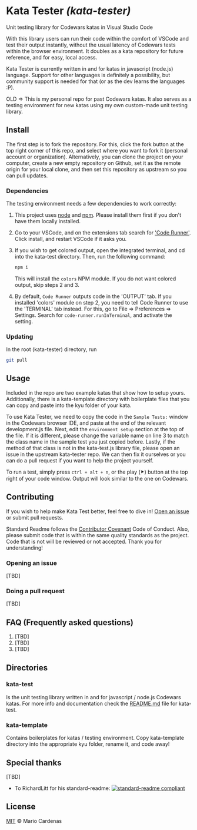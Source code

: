 # Kata Tester _(kata-tester)_

Unit testing library for Codewars katas in Visual Studio Code

With this library users can run their code within the comfort of VSCode and test their output instantly, without the usual latency of Codewars tests within the browser environment. It doubles as a kata repository for future reference, and for easy, local access.

Kata Tester is currently written in and for katas in javascript (node.js) language. Support for other languages is definitely a possibility, but community support is needed for that (or as the dev learns the languages :P).

OLD => This is my personal repo for past Codewars katas. It also serves as a testing environment for new katas using my own custom-made unit testing library.

## Install

The first step is to fork the repository. For this, click the fork button at the top right corner of this repo, and select where you want to fork it (personal account or organization). Alternatively, you can clone the project on your computer, create a new empty repository on Github, set it as the remote origin for your local clone, and then set this repository as upstream so you can pull updates.

### Dependencies

The testing environment needs a few dependencies to work correctly:

1. This project uses [node](http://nodejs.org) and [npm](https://npmjs.com). Please install them first if you don't have them locally installed.
2. Go to your VSCode, and on the extensions tab search for ['Code Runner'](https://marketplace.visualstudio.com/items?itemName=formulahendry.code-runner). Click install, and restart VSCode if it asks you.
3. If you wish to get colored output, open the integrated terminal, and cd into the kata-test directory. Then, run the following command:

   ```zsh
   npm i
   ```

   This will install the `colors` NPM module. If you do not want colored output, skip steps 2 and 3.

4. By default, `Code Runner` outputs code in the 'OUTPUT' tab. If you installed 'colors' module on step 2, you need to tell Code Runner to use the 'TERMINAL' tab instead. For this, go to File => Preferences => Settings. Search for `code-runner.runInTerminal`, and activate the setting.

### Updating

In the root (kata-tester) directory, run

```zsh
git pull
```

## Usage

Included in the repo are two example katas that show how to setup yours. Additionally, there is a kata-template directory with boilerplate files that you can copy and paste into the kyu folder of your kata.

To use Kata Tester, we need to copy the code in the `Sample Tests:` window in the Codewars browser IDE, and paste at the end of the relevant development.js file. Next, edit the `environment setup` section at the top of the file. If it is different, please change the variable name on line 3 to match the class name in the sample test you just copied before. Lastly, if the method of that class is not in the kata-test.js library file, please open an issue in the upstream kata-tester repo. We can then fix it ourselves or you can do a pull request if you want to help the project yourself.

To run a test, simply press `ctrl + alt + n`, or the play (⯈) button at the top right of your code window. Output will look similar to the one on Codewars.

## Contributing

If you wish to help make Kata Test better, feel free to dive in! [Open an issue](https://github.com/Mario-paul/kata-tester/issues/new) or submit pull requests.

Standard Readme follows the [Contributor Covenant](http://contributor-covenant.org/version/1/3/0/) Code of Conduct. Also, please submit code that is within the same quality standards as the project. Code that is not will be reviewed or not accepted. Thank you for understanding!

### Opening an issue

[TBD]

### Doing a pull request

[TBD]

## FAQ (Frequently asked questions)

1. [TBD]
2. [TBD]
3. [TBD]

## Directories

### kata-test

Is the unit testing library written in and for javascript / node.js Codewars katas. For more info and documentation check the [README.md](https://github.com/Mario-paul/kata-tester/blob/main/kata-test/README.md) file for kata-test.

### kata-template

Contains boilerplates for katas / testing environment. Copy kata-template directory into the appropriate kyu folder, rename it, and code away!

## Special thanks

[TBD]

- To RichardLitt for his standard-readme:
  [![standard-readme compliant](https://img.shields.io/badge/readme%20style-standard-brightgreen.svg?style=flat-square)](https://github.com/RichardLitt/standard-readme)

## License

[MIT](LICENSE) © Mario Cardenas
